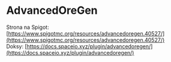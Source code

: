 # AdvancedOreGen

Strona na Spigot: [https://www.spigotmc.org/resources/advancedoregen.40527/](https://www.spigotmc.org/resources/advancedoregen.40527/)  
Doksy: [https://docs.spaceio.xyz/plugin/advancedoregen/](https://docs.spaceio.xyz/plugin/advancedoregen/)

